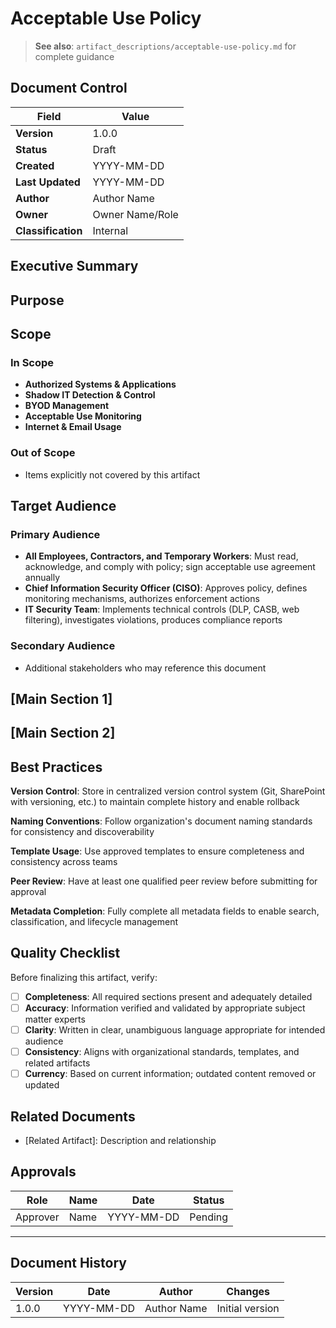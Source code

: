 # Acceptable Use Policy

> **See also**: `artifact_descriptions/acceptable-use-policy.md` for complete guidance

## Document Control

| Field | Value |
|-------|-------|
| **Version** | 1.0.0 |
| **Status** | Draft |
| **Created** | YYYY-MM-DD |
| **Last Updated** | YYYY-MM-DD |
| **Author** | Author Name |
| **Owner** | Owner Name/Role |
| **Classification** | Internal |

## Executive Summary

<!-- Provide a 2-3 paragraph overview for executive audience -->
<!-- What is this document about and why does it matter? -->

## Purpose

<!-- This artifact establishes mandatory requirements for appropriate use of all organizational technology resources, defines prohibited activities, specifies monitoring and enforcement mechanisms, and est... -->

## Scope

### In Scope

- **Authorized Systems & Applications**
- **Shadow IT Detection & Control**
- **BYOD Management**
- **Acceptable Use Monitoring**
- **Internet & Email Usage**

### Out of Scope

- Items explicitly not covered by this artifact

## Target Audience

### Primary Audience

- **All Employees, Contractors, and Temporary Workers**: Must read, acknowledge, and comply with policy; sign acceptable use agreement annually
- **Chief Information Security Officer (CISO)**: Approves policy, defines monitoring mechanisms, authorizes enforcement actions
- **IT Security Team**: Implements technical controls (DLP, CASB, web filtering), investigates violations, produces compliance reports

### Secondary Audience

- Additional stakeholders who may reference this document

## [Main Section 1]

<!-- Complete this section with artifact-specific content -->
<!-- Refer to the artifact description for required structure -->

## [Main Section 2]

<!-- Add additional sections as needed -->

## Best Practices

**Version Control**: Store in centralized version control system (Git, SharePoint with versioning, etc.) to maintain complete history and enable rollback

**Naming Conventions**: Follow organization's document naming standards for consistency and discoverability

**Template Usage**: Use approved templates to ensure completeness and consistency across teams

**Peer Review**: Have at least one qualified peer review before submitting for approval

**Metadata Completion**: Fully complete all metadata fields to enable search, classification, and lifecycle management

## Quality Checklist

Before finalizing this artifact, verify:

- [ ] **Completeness**: All required sections present and adequately detailed
- [ ] **Accuracy**: Information verified and validated by appropriate subject matter experts
- [ ] **Clarity**: Written in clear, unambiguous language appropriate for intended audience
- [ ] **Consistency**: Aligns with organizational standards, templates, and related artifacts
- [ ] **Currency**: Based on current information; outdated content removed or updated

## Related Documents

- [Related Artifact]: Description and relationship

## Approvals

| Role | Name | Date | Status |
|------|------|------|--------|
| Approver | Name | YYYY-MM-DD | Pending |

---

## Document History

| Version | Date | Author | Changes |
|---------|------|--------|---------|
| 1.0.0 | YYYY-MM-DD | Author Name | Initial version |
